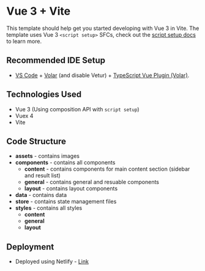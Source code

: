 # Vue 3 + Vite

This template should help get you started developing with Vue 3 in Vite. The template uses Vue 3 `<script setup>` SFCs, check out the [script setup docs](https://v3.vuejs.org/api/sfc-script-setup.html#sfc-script-setup) to learn more.

## Recommended IDE Setup

- [VS Code](https://code.visualstudio.com/) + [Volar](https://marketplace.visualstudio.com/items?itemName=Vue.volar) (and disable Vetur) + [TypeScript Vue Plugin (Volar)](https://marketplace.visualstudio.com/items?itemName=Vue.vscode-typescript-vue-plugin).

## Technologies Used

- Vue 3 (Using composition API with `script setup`)
- Vuex 4
- Vite

## Code Structure

- **assets** - contains images
- **components** - contains all components
  - **content** - contains components for main content section (sidebar and result list)
  - **general** - contains general and resuable components
  - **layout** - contains layout components
- **data** - contains data
- **store** - contains state management files
- **styles** - contains all styles
  - **content**
  - **general**
  - **layout**

## Deployment

- Deployed using Netlify - [Link](https://jaime-sprout-exam.netlify.app)
